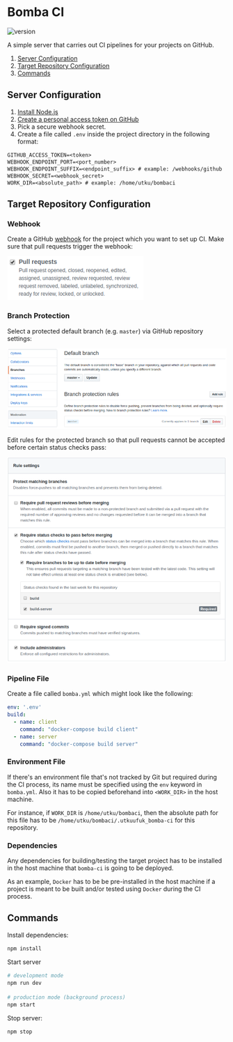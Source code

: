 # Bomba CI
![version](https://img.shields.io/badge/version-0.2.0-blue.svg?cacheSeconds=2592000)

A simple server that carries out CI pipelines for your projects on GitHub.

 1. [Server Configuration](#server-configuration)
 2. [Target Repository Configuration](#target-repository-configuration)
 3. [Commands](#commands)

## Server Configuration
 1. [Install Node.js](https://nodejs.org/en/)
 2. [Create a personal access token on GitHub](https://help.github.com/en/articles/creating-a-personal-access-token-for-the-command-line#creating-a-token)
 3. Pick a secure webhook secret.
 4. Create a file called `.env` inside the project directory in the following format:
   ``` env
   GITHUB_ACCESS_TOKEN=<token>
   WEBHOOK_ENDPOINT_PORT=<port_number>
   WEBHOOK_ENDPOINT_SUFFIX=<endpoint_suffix> # example: /webhooks/github
   WEBHOOK_SECRET=<webhook_secret>
   WORK_DIR=<absolute_path> # example: /home/utku/bombaci
   ```

## Target Repository Configuration
### Webhook
Create a GitHub [webhook](https://developer.github.com/webhooks/) for the project which you want to set up CI. Make sure that pull requests trigger the webhook:

![](images/webhook.png)

### Branch Protection
Select a protected default branch (e.g. `master`) via GitHub repository settings:

![](images/protected_branch.png)

Edit rules for the protected branch so that pull requests cannot be accepted before certain status checks pass:

![](images/rules.png)

### Pipeline File
Create a file called `bomba.yml` which might look like the following:
``` yml
env: '.env'
build: 
  - name: client
    command: "docker-compose build client"
  - name: server
    command: "docker-compose build server"
```

### Environment File
If there's an environment file that's not tracked by Git but required during the CI process, its name must be specified using the `env` keyword in `bomba.yml`. Also it has to be copied beforehand into `<WORK_DIR>` in the host machine.

For instance, if `WORK_DIR` is `/home/utku/bombaci`, then the absolute path for this file has to be `/home/utku/bombaci/.utkuufuk_bomba-ci` for this repository.

### Dependencies
Any dependencies for building/testing the target project has to be installed in the host machine that `bomba-ci` is going to be deployed. 

As an example, `Docker` has to be be pre-installed in the host machine if a project is meant to be built and/or tested using `Docker` during the CI process.

## Commands
Install dependencies:
``` sh
npm install
```

Start server
``` sh
# development mode
npm run dev

# production mode (background process)
npm start
```

Stop server:
``` sh
npm stop
```